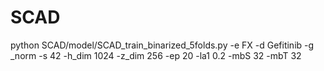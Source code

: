 # SCAD
python SCAD/model/SCAD_train_binarized_5folds.py  -e FX -d Gefitinib -g _norm -s 42 -h_dim 1024 -z_dim 256 -ep 20 -la1 0.2 -mbS 32 -mbT 32
